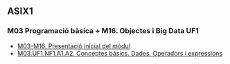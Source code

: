 ## ASIX1
### M03 Programació bàsica + M16. Objectes i Big Data UF1
*   [M03-M16. Presentació inicial del mòdul](https://pduran5.github.io/M03-M16_Presentacio_inicial.html)
*   [M03.UF1.NF1.A1.A2. Conceptes bàsics. Dades. Operadors i expressions](https://pduran5.github.io/M03.UF1.NF1.A1.A2.html)
